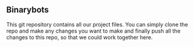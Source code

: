 ## Binarybots
This git repository contains all our project files. You can simply clone the repo and make any changes you want to make and finally push all the changes to this repo, so that we could work together here. 
